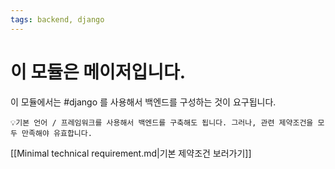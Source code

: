 ```yaml
---
tags: backend, django
---
```

# 이 모듈은 메이저입니다.

이 모듈에서는 #django 를 사용해서 백엔드를 구성하는 것이 요구됩니다.

```
💡기본 언어 / 프레임워크를 사용해서 백엔드를 구축해도 됩니다. 그러나, 관련 제약조건을 모두 만족해야 유효합니다.
```

[[Minimal technical requirement.md|기본 제약조건 보러가기]]

